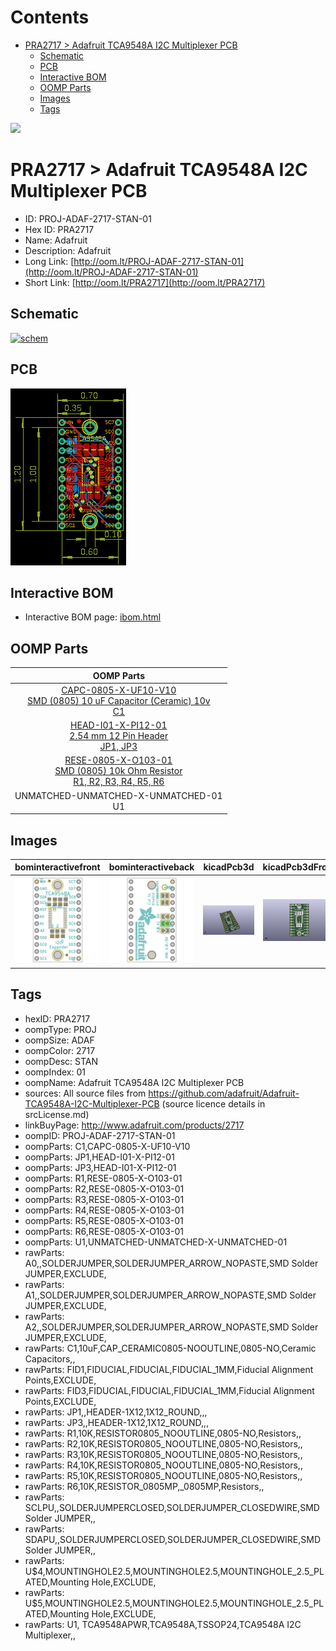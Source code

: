 



Contents
========

* [PRA2717 > Adafruit TCA9548A I2C Multiplexer PCB](#pra2717--adafruit-tca9548a-i2c-multiplexer-pcb)
	* [Schematic](#schematic)
	* [PCB](#pcb)
	* [Interactive BOM](#interactive-bom)
	* [OOMP Parts](#oomp-parts)
	* [Images](#images)
	* [Tags](#tags)
  
![][im]
# PRA2717 > Adafruit TCA9548A I2C Multiplexer PCB

- ID: PROJ-ADAF-2717-STAN-01
- Hex ID: PRA2717
- Name: Adafruit
- Description: Adafruit
- Long Link: [http://oom.lt/PROJ-ADAF-2717-STAN-01](http://oom.lt/PROJ-ADAF-2717-STAN-01)
- Short Link: [http://oom.lt/PRA2717](http://oom.lt/PRA2717)

## Schematic
  
[![schem](eagleSchemImage.png)](eagleSchemImage.png)
## PCB
  
[![pcb](eagleImage.png)](eagleImage.png)
## Interactive BOM

- Interactive BOM page: [ibom.html](https://htmlpreview.github.io/?https://github.com/oomlout/oomlout_OOMP_projects/blob/main/PROJ-ADAF-2717-STAN-01/kicad/bom/ibom.html)

## OOMP Parts
  

|OOMP Parts|
| :---: |
|[CAPC-0805-X-UF10-V10<br> SMD (0805) 10 uF Capacitor (Ceramic) 10v<br> C1](https://github.com/oomlout/oomlout_OOMP_parts/tree/main/CAPC-0805-X-UF10-V10/)|
|[HEAD-I01-X-PI12-01<br> 2.54 mm 12 Pin Header<br> JP1, JP3](https://github.com/oomlout/oomlout_OOMP_parts/tree/main/HEAD-I01-X-PI12-01/)|
|[RESE-0805-X-O103-01<br> SMD (0805) 10k Ohm Resistor<br> R1, R2, R3, R4, R5, R6](https://github.com/oomlout/oomlout_OOMP_parts/tree/main/RESE-0805-X-O103-01/)|
|UNMATCHED-UNMATCHED-X-UNMATCHED-01<BR>U1|

## Images
  
  

|bominteractivefront|bominteractiveback|kicadPcb3d|kicadPcb3dFront|kicadPcb3dBack|eagleImage|eagleSchemImage|pcbdraw|pcbdrawback|
| :---: | :---: | :---: | :---: | :---: | :---: | :---: | :---: | :---: |
|[![bominteractivefront](bomFront_140.png)](bomFront.png)|[![bominteractiveback](bomBack_140.png)](bomBack.png)|[![kicadPcb3d](kicadPcb3d_140.png)](kicadPcb3d.png)|[![kicadPcb3dFront](kicadPcb3dFront_140.png)](kicadPcb3dFront.png)|[![kicadPcb3dBack](kicadPcb3dBack_140.png)](kicadPcb3dBack.png)|[![eagleImage](eagleImage_140.png)](eagleImage.png)|[![eagleSchemImage](eagleSchemImage_140.png)](eagleSchemImage.png)|[![pcbdraw](pcbdraw_140.png)](pcbdraw.png)|[![pcbdrawback](pcbdrawBack_140.png)](pcbdrawBack.png)|

## Tags

- hexID: PRA2717
- oompType: PROJ
- oompSize: ADAF
- oompColor: 2717
- oompDesc: STAN
- oompIndex: 01
- oompName: Adafruit TCA9548A I2C Multiplexer PCB
- sources: All source files from https://github.com/adafruit/Adafruit-TCA9548A-I2C-Multiplexer-PCB (source licence details in srcLicense.md)
- linkBuyPage: http://www.adafruit.com/products/2717
- oompID: PROJ-ADAF-2717-STAN-01
- oompParts: C1,CAPC-0805-X-UF10-V10
- oompParts: JP1,HEAD-I01-X-PI12-01
- oompParts: JP3,HEAD-I01-X-PI12-01
- oompParts: R1,RESE-0805-X-O103-01
- oompParts: R2,RESE-0805-X-O103-01
- oompParts: R3,RESE-0805-X-O103-01
- oompParts: R4,RESE-0805-X-O103-01
- oompParts: R5,RESE-0805-X-O103-01
- oompParts: R6,RESE-0805-X-O103-01
- oompParts: U1,UNMATCHED-UNMATCHED-X-UNMATCHED-01
- rawParts: A0,,SOLDERJUMPER,SOLDERJUMPER_ARROW_NOPASTE,SMD Solder JUMPER,EXCLUDE,
- rawParts: A1,,SOLDERJUMPER,SOLDERJUMPER_ARROW_NOPASTE,SMD Solder JUMPER,EXCLUDE,
- rawParts: A2,,SOLDERJUMPER,SOLDERJUMPER_ARROW_NOPASTE,SMD Solder JUMPER,EXCLUDE,
- rawParts: C1,10uF,CAP_CERAMIC0805-NOOUTLINE,0805-NO,Ceramic Capacitors,,
- rawParts: FID1,FIDUCIAL,FIDUCIAL,FIDUCIAL_1MM,Fiducial Alignment Points,EXCLUDE,
- rawParts: FID3,FIDUCIAL,FIDUCIAL,FIDUCIAL_1MM,Fiducial Alignment Points,EXCLUDE,
- rawParts: JP1,,HEADER-1X12,1X12_ROUND,,,
- rawParts: JP3,,HEADER-1X12,1X12_ROUND,,,
- rawParts: R1,10K,RESISTOR0805_NOOUTLINE,0805-NO,Resistors,,
- rawParts: R2,10K,RESISTOR0805_NOOUTLINE,0805-NO,Resistors,,
- rawParts: R3,10K,RESISTOR0805_NOOUTLINE,0805-NO,Resistors,,
- rawParts: R4,10K,RESISTOR0805_NOOUTLINE,0805-NO,Resistors,,
- rawParts: R5,10K,RESISTOR0805_NOOUTLINE,0805-NO,Resistors,,
- rawParts: R6,10K,RESISTOR_0805MP,_0805MP,Resistors,,
- rawParts: SCLPU,,SOLDERJUMPERCLOSED,SOLDERJUMPER_CLOSEDWIRE,SMD Solder JUMPER,,
- rawParts: SDAPU,,SOLDERJUMPERCLOSED,SOLDERJUMPER_CLOSEDWIRE,SMD Solder JUMPER,,
- rawParts: U$4,MOUNTINGHOLE2.5,MOUNTINGHOLE2.5,MOUNTINGHOLE_2.5_PLATED,Mounting Hole,EXCLUDE,
- rawParts: U$5,MOUNTINGHOLE2.5,MOUNTINGHOLE2.5,MOUNTINGHOLE_2.5_PLATED,Mounting Hole,EXCLUDE,
- rawParts: U1, TCA9548APWR,TCA9548A,TSSOP24,TCA9548A I2C Multiplexer,,



[im]: kicadPcb3d_450.png
